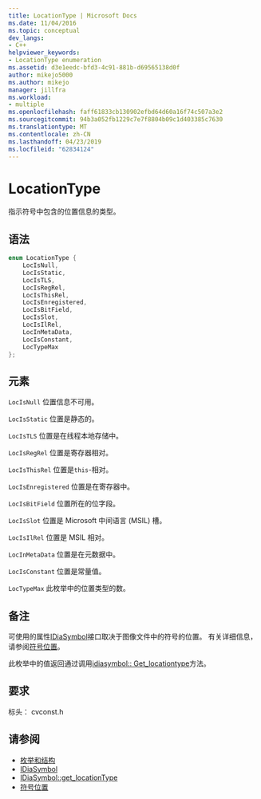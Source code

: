 ```yaml
---
title: LocationType | Microsoft Docs
ms.date: 11/04/2016
ms.topic: conceptual
dev_langs:
- C++
helpviewer_keywords:
- LocationType enumeration
ms.assetid: d3e1eedc-bfd3-4c91-881b-d69565138d0f
author: mikejo5000
ms.author: mikejo
manager: jillfra
ms.workload:
- multiple
ms.openlocfilehash: faff61833cb130902efbd64d60a16f74c507a3e2
ms.sourcegitcommit: 94b3a052fb1229c7e7f8804b09c1d403385c7630
ms.translationtype: MT
ms.contentlocale: zh-CN
ms.lasthandoff: 04/23/2019
ms.locfileid: "62834124"
---
```

# <a name="locationtype"></a>LocationType
指示符号中包含的位置信息的类型。

## <a name="syntax"></a>语法

```C++
enum LocationType {
    LocIsNull,
    LocIsStatic,
    LocIsTLS,
    LocIsRegRel,
    LocIsThisRel,
    LocIsEnregistered,
    LocIsBitField,
    LocIsSlot,
    LocIsIlRel,
    LocInMetaData,
    LocIsConstant,
    LocTypeMax
};
```

## <a name="elements"></a>元素
`LocIsNull` 位置信息不可用。

`LocIsStatic` 位置是静态的。

`LocIsTLS` 位置是在线程本地存储中。

`LocIsRegRel` 位置是寄存器相对。

`LocIsThisRel` 位置是`this`-相对。

`LocIsEnregistered` 位置是在寄存器中。

`LocIsBitField` 位置所在的位字段。

`LocIsSlot` 位置是 Microsoft 中间语言 (MSIL) 槽。

`LocIsIlRel` 位置是 MSIL 相对。

`LocInMetaData` 位置是在元数据中。

`LocIsConstant` 位置是常量值。

`LocTypeMax` 此枚举中的位置类型的数。

## <a name="remarks"></a>备注
可使用的属性[IDiaSymbol](../../debugger/debug-interface-access/idiasymbol.md)接口取决于图像文件中的符号的位置。 有关详细信息，请参阅[符号位置](../../debugger/debug-interface-access/symbol-locations.md)。

此枚举中的值返回通过调用[idiasymbol:: Get_locationtype](../../debugger/debug-interface-access/idiasymbol-get-locationtype.md)方法。

## <a name="requirements"></a>要求
标头： cvconst.h

## <a name="see-also"></a>请参阅
- [枚举和结构](../../debugger/debug-interface-access/enumerations-and-structures.md)
- [IDiaSymbol](../../debugger/debug-interface-access/idiasymbol.md)
- [IDiaSymbol::get_locationType](../../debugger/debug-interface-access/idiasymbol-get-locationtype.md)
- [符号位置](../../debugger/debug-interface-access/symbol-locations.md)
